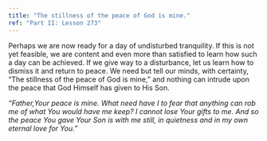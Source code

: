 ```yaml
---
title: "The stillness of the peace of God is mine."
ref: "Part II: Lesson 273"
---
```


Perhaps we are now ready for a day of undisturbed tranquility. If this
is not yet feasible, we are content and even more than satisfied to
learn how such a day can be achieved. If we give way to a disturbance,
let us learn how to dismiss it and return to peace. We need but tell our
minds, with certainty, “The stillness of the peace of God is mine,” and
nothing can intrude upon the peace that God Himself has given to His
Son.

*“Father,Your peace is mine. What need have I to fear that anything can
rob me of what You would have me keep? I cannot lose Your gifts to
me. And so the peace You gave Your Son is with me still, in quietness and
in my own eternal love for You.”*

